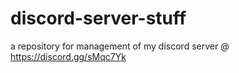 # discord-server-stuff
a repository for management of my discord server @ https://discord.gg/sMqc7Yk
